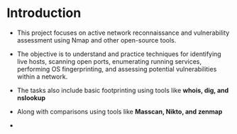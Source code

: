 # Introduction
- This project focuses on active network reconnaissance and vulnerability assessment using Nmap and other open-source tools.
- The objective is to understand and practice techniques for identifying live hosts, scanning open ports, enumerating running services, performing OS fingerprinting, and assessing potential vulnerabilities within a network.

- The tasks also include basic footprinting using tools like **whois, dig, and nslookup**
- Along with comparisons using tools like  **Masscan, Nikto, and zenmap**

- 

  
